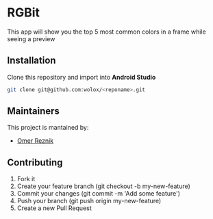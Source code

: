 # RGBit
This app will show you the top 5 most common colors in a frame while seeing a preview

## Installation
Clone this repository and import into **Android Studio**
```bash
git clone git@github.com:wolox/<reponame>.git
```

## Maintainers
This project is mantained by:
* [Omer Reznik](http://github.com/GipsyBeggar)


## Contributing

1. Fork it
2. Create your feature branch (git checkout -b my-new-feature)
3. Commit your changes (git commit -m 'Add some feature')
4. Push your branch (git push origin my-new-feature)
5. Create a new Pull Request
